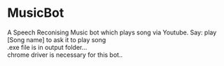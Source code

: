 # MusicBot

A Speech Reconising Music bot which plays song via Youtube.
Say: play [Song name] to ask it to play song
</br>
.exe file is in output folder... </br>
chrome driver is necessary for this bot..
